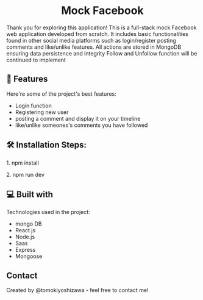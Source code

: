 <h1 align="center" id="title">Mock Facebook</h1>

<p id="description">Thank you for exploring this application! This is a full-stack mock Facebook web application developed from scratch. It includes basic functionalities found in other social media platforms such as login/register posting comments and like/unlike features. All actions are stored in MongoDB ensuring data persistence and integrity Follow and Unfollow function will be continued to implement</p>

<h2>🧐 Features</h2>

Here're some of the project's best features:

- Login function
- Registering new user
- posting a comment and display it on your timeline
- like/unlike someones's comments you have followed

<h2>🛠️ Installation Steps:</h2>

<p>1. npm install</p>

<p>2. npm run dev</p>

<h2>💻 Built with</h2>

Technologies used in the project:

- mongo DB
- React.js
- Node.js
- Saas
- Express
- Mongoose
<h2>Contact</h2>
Created by @tomokiyoshizawa - feel free to contact me!
